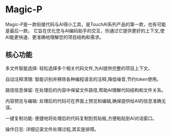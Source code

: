# Magic-P

Magic-P是一款衔接代码与AI得小工具，是TouchAI系列产品的第一款，也有可能是最后一款。 它旨在优化您与AI编码助手的交互，你通过它提供更好的上下文,使AI能更快速、更准确地理解您的项目结构和需求。

## 核心功能

多文件智能选择: 轻松选择多个相关代码文件,为AI提供完整的项目上下文。

自动注释清理: 智能识别并移除各种编程语言的注释,降低噪音,节约token使用。

路径信息保留: 在处理后的内容中保留文件路径,帮助AI理解代码结构和文件关系。

内容预览与编辑: 处理后的代码可在界面上预览和编辑,确保提供给AI的信息准确无误。

一键复制功能: 便捷地将处理后的代码复制到剪贴板,方便粘贴到AI对话窗口。

操作日志: 详细记录文件处理过程,其实是排障。


